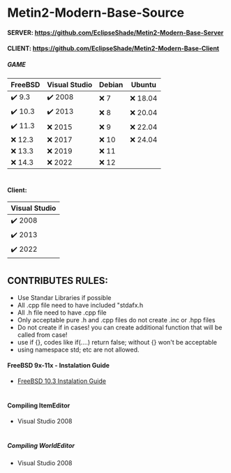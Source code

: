 # Metin2-Modern-Base-Source
#### SERVER: https://github.com/EclipseShade/Metin2-Modern-Base-Server
#### CLIENT: https://github.com/EclipseShade/Metin2-Modern-Base-Client

##### GAME
|  FreeBSD | Visual Studio | Debian  | Ubuntu           | 
|----------|---------------|---------|------------------|
| ✔️ 9.3   | ✔️ 2008       | ❌ 7  | ❌ 18.04         | 
| ✔️ 10.3  | ✔️ 2013       | ❌ 8  | ❌ 20.04         | 
| ✔️ 11.3  | ❌ 2015       | ❌ 9  | ❌ 22.04         | 
| ❌ 12.3  | ❌ 2017       | ❌ 10 | ❌ 24.04         | 
| ❌ 13.3  | ❌ 2019       | ❌ 11 | 
| ❌ 14.3  | ❌ 2022       | ❌ 12 |
#

#### Client:
| Visual Studio     |
|-------------------|
| ✔️ 2008          |
| ✔️ 2013          |
| ✔️ 2022          |
#

## CONTRIBUTES RULES:
- Use Standar Libraries if possible
- All .cpp file need to have included "stdafx.h
- All .h file need to have .cpp file
- Only acceptable pure .h and .cpp files do not create .inc or .hpp files
- Do not create if in cases! you can create additional function that will be called from case!
- use if {}, codes like if(....) return false; without {} won't be acceptable
- using namespace std; etc are not allowed.

#### FreeBSD 9x-11x - Instalation Guide
- [FreeBSD 10.3 Instalation Guide](https://github.com/EclipseShade/Metin2-Source/wiki/FreeBSD-10.3-Instalation-Guide)
#

#### Compiling ItemEditor
- Visual Studio 2008
#

##### Compiling WorldEditor
- Visual Studio 2008
#
